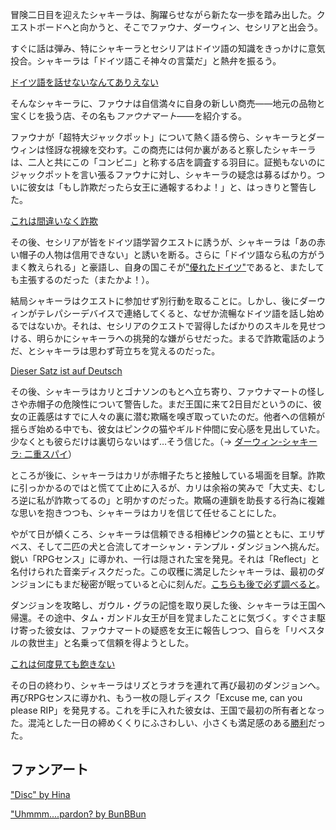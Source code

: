 <!-- title: タナキシャ・カリア -->
<!-- status: 生存 -->

冒険二日目を迎えたシャキーラは、胸躍らせながら新たな一歩を踏み出した。クエストボードへと向かうと、そこでファウナ、ダーウィン、セシリアと出会う。

すぐに話は弾み、特にシャキーラとセシリアはドイツ語の知識をきっかけに意気投合。シャキーラは「ドイツ語こそ神々の言葉だ」と熱弁を振るう。

[ドイツ語を話せないなんてありえない](#embed:https://www.youtube.com/live/qKlzaYirN88?feature=shared&t=378)

そんなシャキーラに、ファウナは自信満々に自身の新しい商売――地元の品物と宝くじを扱う店、その名も*ファウナマート*――を紹介する。

ファウナが「超特大ジャックポット」について熱く語る傍ら、シャキーラとダーウィンは怪訝な視線を交わす。この商売には何か裏があると察したシャキーラは、二人と共にこの「コンビニ」と称する店を調査する羽目に。証拠もないのにジャックポットを言い張るファウナに対し、シャキーラの疑念は募るばかり。ついに彼女は「もし詐欺だったら女王に通報するわよ！」と、はっきりと警告した。

[これは間違いなく詐欺](#embed:https://www.youtube.com/live/qKlzaYirN88?feature=shared&t=1129)

その後、セシリアが皆をドイツ語学習クエストに誘うが、シャキーラは「あの赤い帽子の人物は信用できない」と誘いを断る。さらに「ドイツ語なら私の方がうまく教えられる」と豪語し、自身の国こそが["優れたドイツ"](https://www.youtube.com/live/qKlzaYirN88?feature=shared&t=1335)であると、またしても主張するのだった（またかよ！）。

結局シャキーラはクエストに参加せず別行動を取ることに。しかし、後にダーウィンがテレパシーデバイスで連絡してくると、なぜか流暢なドイツ語を話し始めるではないか。それは、セシリアのクエストで習得したばかりのスキルを見せつける、明らかにシャキーラへの挑発的な嫌がらせだった。まるで詐欺電話のようだ、とシャキーラは思わず苛立ちを覚えるのだった。

[Dieser Satz ist auf Deutsch](#embed:https://www.youtube.com/live/qKlzaYirN88?si=cYKwhcQJE8Dwtauq&start=1719)

その後、シャキーラはカリとゴナソンのもとへ立ち寄り、ファウナマートの怪しさや赤帽子の危険性について警告した。まだ王国に来て2日目だというのに、彼女の正義感はすでに人々の裏に潜む欺瞞を嗅ぎ取っていたのだ。他者への信頼が揺らぎ始める中でも、彼女はピンクの猫やギルド仲間に安心感を見出していた。少なくとも彼らだけは裏切らないはず…そう信じた。（→ [ダーウィン-シャキーラ: 二重スパイ](#edge:kiara-moom)）

ところが後に、シャキーラはカリが赤帽子たちと接触している場面を目撃。詐欺に引っかかるのではと慌てて止めに入るが、カリは余裕の笑みで「大丈夫、むしろ逆に私が詐欺ってるの」と明かすのだった。欺瞞の連鎖を助長する行為に複雑な思いを抱きつつも、シャキーラはカリを信じて任せることにした。

やがて日が傾くころ、シャキーラは信頼できる相棒ピンクの猫とともに、エリザベス、そして二匹の犬と合流してオーシャン・テンプル・ダンジョンへ挑んだ。鋭い「RPGセンス」に導かれ、一行は隠された宝を発見。それは「Reflect」と名付けられた音楽ディスクだった。この収穫に満足したシャキーラは、最初のダンジョンにもまだ秘密が眠っていると心に刻んだ。[こちらも後で必ず調べると](https://www.youtube.com/live/qKlzaYirN88?feature=shared&t=9051)。

ダンジョンを攻略し、ガウル・グラの記憶を取り戻した後、シャキーラは王国へ帰還。その途中、タム・ガンドル女王が目を覚ましたことに気づく。すぐさま駆け寄った彼女は、ファウナマートの疑惑を女王に報告しつつ、自らを「リベスタルの救世主」と名乗って信頼を得ようとした。

[これは何度見ても飽きない](#embed:https://www.youtube.com/live/qKlzaYirN88?feature=shared&t=9867)

その日の終わり、シャキーラはリズとラオラを連れて再び最初のダンジョンへ。再びRPGセンスに導かれ、もう一枚の隠しディスク「Excuse me, can you please RIP」を発見する。これを手に入れた彼女は、王国で最初の所有者となった。混沌とした一日の締めくくりにふさわしい、小さくも満足感のある[勝利](https://www.youtube.com/live/qKlzaYirN88?feature=shared&t=13548)だった。

## ファンアート

["Disc" by Hina](https://x.com/HYurisaki/status/1904203019035824337)

<!-- calli -->

["Uhmmm....pardon? by BunBBun](https://x.com/BunBBun1/status/1831075309732659391)

<!-- kronii -->
